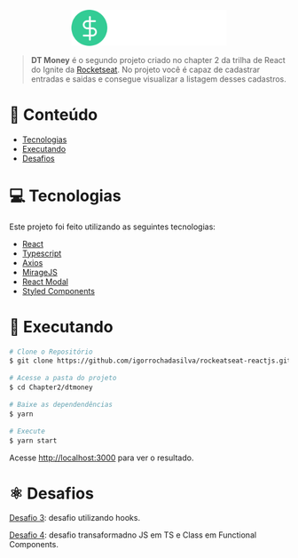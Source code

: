 <p align="center">
   <img src="../@assets/img/dtmoney.svg" alt="DT Money" width="280"/>
</p>

> <b>DT Money</b> é o segundo projeto criado no chapter 2 da trilha de React do Ignite da [Rocketseat](https://github.com/Rocketseat). No projeto você é capaz de cadastrar entradas e saidas e consegue visualizar a listagem desses cadastros.

# :pushpin: Conteúdo

- [Tecnologias](#computer-tecnologias)
- [Executando](#construction_worker-executando)
- [Desafios](#atom_symbol-desafios)

# :computer: Tecnologias

Este projeto foi feito utilizando as seguintes tecnologias:

- [React](https://reactjs.org/)
- [Typescript](https://www.typescriptlang.org/)
- [Axios](https://github.com/axios/axios)
- [MirageJS](https://miragejs.com/)
- [React Modal](https://github.com/reactjs/react-modal)
- [Styled Components](https://github.com/styled-components/styled-components)

# :construction_worker: Executando

```bash
# Clone o Repositório
$ git clone https://github.com/igorrochadasilva/rockeatseat-reactjs.git
```

```bash
# Acesse a pasta do projeto
$ cd Chapter2/dtmoney
```

```bash
# Baixe as dependendências
$ yarn
```

```bash
# Execute
$ yarn start
```

Acesse <http://localhost:3000> para ver o resultado.

# :atom_symbol: Desafios

[Desafio 3](https://github.com/igorrochadasilva/rocketseat-desafio-3): desafio utilizando hooks.

[Desafio 4](https://github.com/igorrochadasilva/rocketseat-desafio-4): desafio transaformadno JS em TS e Class em Functional Components.
